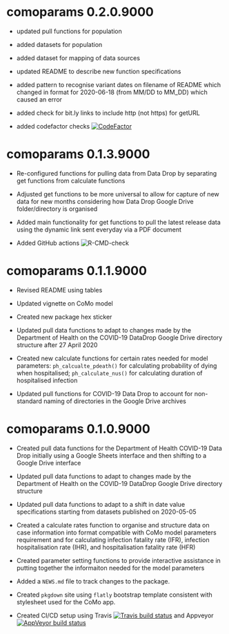 # comoparams 0.2.0.9000

* updated pull functions for population

* added datasets for population

* added dataset for mapping of data sources

* updated README to describe new function specifications

* added pattern to recognise variant dates on filename of README which changed in format for 2020-06-18 (from MM/DD to MM_DD) which caused an error

* added check for bit.ly links to include http (not https) for getURL

* added codefactor checks [![CodeFactor](https://www.codefactor.io/repository/github/como-ph/comoparams/badge)](https://www.codefactor.io/repository/github/como-ph/comoparams)

# comoparams 0.1.3.9000

* Re-configured functions for pulling data from Data Drop by separating get functions from calculate functions

* Adjusted get functions to be more universal to allow for capture of new data for new months considering how Data Drop Google Drive folder/directory is organised

* Added main functionality for get functions to pull the latest release data using the dynamic link sent everyday via a PDF document

* Added GitHub actions ![R-CMD-check](https://github.com/como-ph/comoparams/workflows/R-CMD-check/badge.svg)


# comoparams 0.1.1.9000

* Revised README using tables

* Updated vignette on CoMo model

* Created new package hex sticker

* Updated pull data functions to adapt to changes made by the Department of Health on the COVID-19 DataDrop Google Drive directory structure after 27 April 2020

* Created new calculate functions for certain rates needed for model parameters: `ph_calcualte_pdeath()` for calculating probability of dying when hospitalised; `ph_calculate_nus()` for calculating duration of hospitalised infection

* Updated pull functions for COVID-19 Data Drop to account for non-standard naming of directories in the Google Drive archives

# comoparams 0.1.0.9000

* Created pull data functions for the Department of Health COVID-19 Data Drop initially using a Google Sheets interface and then shifting to a Google Drive interface

* Updated pull data functions to adapt to changes made by the Department of Health on the COVID-19 DataDrop Google Drive directory structure

* Updated pull data functions to adapt to a shift in date value specifications starting from datasets published on 2020-05-05

* Created a calculate rates function to organise and structure data on case information into format compatible with CoMo model parameters requirement and for calculating infection fatality rate (IFR), infection hospitalisation rate (IHR), and hospitalisation fatality rate (HFR)

* Created parameter setting functions to provide interactive assistance in putting together the informaiton needed for the model parameters

* Added a `NEWS.md` file to track changes to the package.

* Created `pkgdown` site using `flatly` bootstrap template consistent with stylesheet used for the CoMo app.

* Created CI/CD setup using Travis [![Travis build status](https://travis-ci.org/como-ph/comoparams.svg?branch=master)](https://travis-ci.org/como-ph/comoparams) and Appveyor [![AppVeyor build status](https://ci.appveyor.com/api/projects/status/github/como-ph/comoparams?branch=master&svg=true)](https://ci.appveyor.com/project/como-ph/comoparams)

